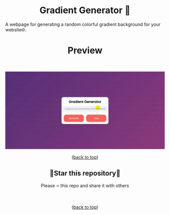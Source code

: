 
<div id="top"></div>
<h1 align="center"> Gradient Generator 🌈</h1>
A webpage for generating a random colorful gradient background for your website🌐.
<br/>
<h1 align="center">Preview</h1>
<br/>


<p align=center>
    <div align="center">
     <img   src ="capture/1.gif"/>
    </div>
</p>

<p align="center">(<a href="#top">back to top</a>)</p>

<div align=center>

<h2>🌟Star this repository🌟</h2>

Please ⭐️ this repo and share it with others

</div>

<br>

<p align="center">(<a href="#top">back to top</a>)</p>

